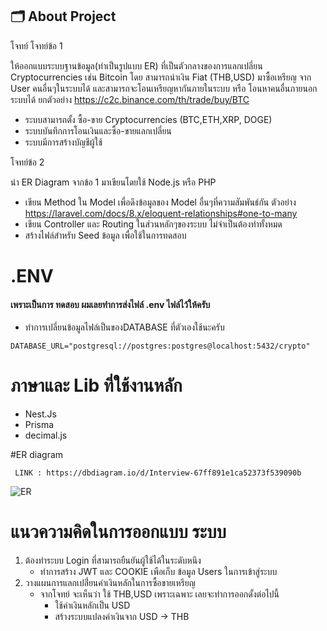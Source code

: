 
## 🗂️ About Project
โจทย์
โจทย์ข้อ 1 

ให้ออกแบบระบบฐานข้อมูล(ทำเป็นรูปแบบ ER) ที่เป็นตัวกลางของการแลกเปลี่ยน Cryptocurrencies เช่น Bitcoin โดย สามารถนำเงิน Fiat (THB,USD) มาซื้อเหรียญ จาก User คนอื่นๆในระบบได้ และสามารถจะโอนเหรียญหากันภายในระบบ หรือ โอนหาคนอื่นภายนอกระบบได้ 
ยกตัวอย่าง https://c2c.binance.com/th/trade/buy/BTC

- ระบบสามารถตั้ง ซื้อ-ขาย Cryptocurrencies (BTC,ETH,XRP, DOGE)
- ระบบบันทึกการโอนเงินและซื้อ-ขายแลกเปลี่ยน
- ระบบมีการสร้างบัญชีผู้ใช้

โจทย์ข้อ 2 

นำ ER Diagram จากข้อ 1 มาเขียนโดยใช้ Node.js หรือ PHP

- เขียน Method ใน Model เพื่อดึงข้อมูลของ Model อื่นๆที่ความสัมพันธ์กัน ตัวอย่าง
  https://laravel.com/docs/8.x/eloquent-relationships#one-to-many
- เขียน Controller และ Routing ในส่วนหลักๆของระบบ ไม่จำเป็นต้องทำทั้งหมด
- สร้างไฟล์สำหรับ Seed ข้อมูล เพื่อใช้ในการทดสอบ




# .ENV

#### เพราะเป็นการ ทดสอบ ผมเลยทำการส่งไฟล์ .env ไฟล์ไว้ให้ครับ
- ทำการเปลี่ยนข้อมูลไฟล์เป็นของDATABASE ที่ตัวเองใช้นะครับ


```
DATABASE_URL="postgresql://postgres:postgres@localhost:5432/crypto"
```

# ภาษาและ Lib ที่ใช้งานหลัก
- Nest.Js
- Prisma
- decimal.js

#ER diagram
```
 LINK : https://dbdiagram.io/d/Interview-67ff891e1ca52373f539090b
```


![ER](https://github.com/user-attachments/assets/9868114d-8f67-4933-981b-3a5a040388e3)


# แนวความคิดในการออกแบบ ระบบ
1. ต้องทำระบบ Login ที่สามารถยืนยันผู้ใช้ได้ในระดับหนึง
   - ทำการสร้าง JWT และ COOKIE เพือเก็บ ข้อมูล Users ในการเข้าสู่ระบบ
2. วางแผนการแลกเปลี่่ยนค่าเงินหลักในการซื้อขายเหรียญ
   - จากโจทย์ จะเห็นว่า ใช้ THB,USD เพราะเฉพาะ เลยจะทำการออกดั้งต่อไปนี้
       - ใช้ค่าเงินหลักเป็น USD
       - สร้างระบบแปลงค่าเงินจาก USD -> THB




